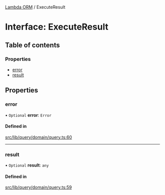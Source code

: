 [Lambda ORM](../README.md) / ExecuteResult

# Interface: ExecuteResult

## Table of contents

### Properties

- [error](ExecuteResult.md#error)
- [result](ExecuteResult.md#result)

## Properties

### error

• `Optional` **error**: `Error`

#### Defined in

[src/lib/query/domain/query.ts:60](https://github.com/lambda-orm/lambdaorm/blob/efd15f74cf775a1cca0ba4f4c4fabcb10e923ec0/src/lib/query/domain/query.ts#L60)

___

### result

• `Optional` **result**: `any`

#### Defined in

[src/lib/query/domain/query.ts:59](https://github.com/lambda-orm/lambdaorm/blob/efd15f74cf775a1cca0ba4f4c4fabcb10e923ec0/src/lib/query/domain/query.ts#L59)
